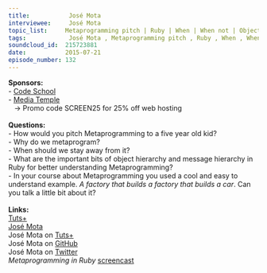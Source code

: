 ```yaml
--- 
title:           José Mota 
interviewee:     José Mota 
topic_list:     Metaprogramming pitch | Ruby | When | When not | Object hierarchy | Message hierarchy
tags:            José Mota , Metaprogramming pitch , Ruby , When , When not , Object hierarchy , Message hierarchy
soundcloud_id:  215723881
date:           2015-07-21
episode_number: 132
---
```


<p class="show_notes_display"><b>Sponsors:<br></b>- <a rel="nofollow" target="_blank" href="https://www.codeschool.com/">Code School</a><b><br></b>- <a rel="nofollow" target="_blank" href="http://mediatemple.net/?utm_source=BetweenScreens&amp;utm_medium=podcast&amp;utm_campaign=SCREEN25">Media Temple</a><b><br></b>   -&gt; Promo code SCREEN25 for 25% off web hosting<br><b><br>Questions:</b><br>- How would you pitch Metaprogramming to a five year old kid?<br>- Why do we metaprogram?<br>- When should we stay away from it?<br>- What are the important bits of object hierarchy and message hierarchy in Ruby for better understanding Metaprogramming?<br>- In your course about Metaprogramming you used a cool and easy to understand example. <i>A factory that builds a factory that builds a car</i>. Can you talk a little bit about it?<br><br><b>Links:</b><br><a rel="nofollow" target="_blank" href="http://tutsplus.com/">Tuts+</a><br><a rel="nofollow" target="_blank" href="http://josemota.net/">José Mota</a><br>José Mota on <a rel="nofollow" target="_blank" href="http://tutsplus.com/authors/jose-mota">Tuts+</a><br>José Mota on <a rel="nofollow" target="_blank" href="https://github.com/josemota">GitHub</a><br>José Mota on <a rel="nofollow" target="_blank" href="https://twitter.com/josemotanet">Twitter</a><br><i>Metaprogramming in Ruby</i> <a rel="nofollow" target="_blank" href="http://code.tutsplus.com/courses/metaprogramming-in-ruby">screencast</a><br><br></p>
